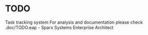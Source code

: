 # TODO
Task tracking system
For analysis and documentation please check  .doc/TODO.eap - Sparx Systems Enterprise Architect 
